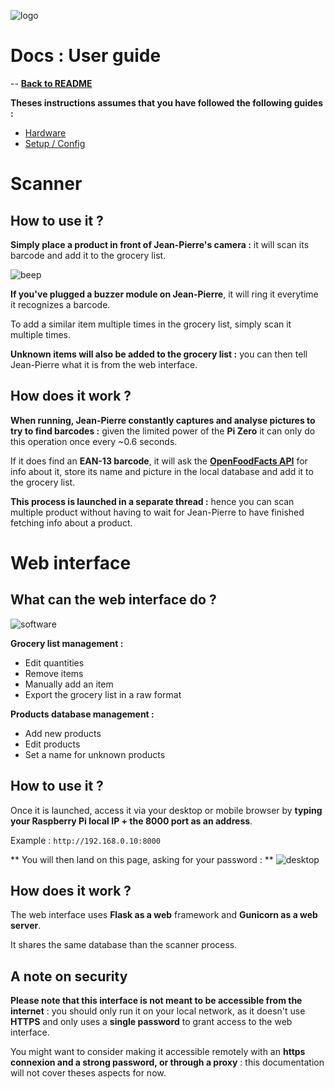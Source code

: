![logo](https://raw.githubusercontent.com/matteocargnelutti/jeanpierre/master/misc/ban.png)
# Docs : User guide
-- [**Back to README**](http://github.com/matteocargnelutti/jeanpierre)

**Theses instructions assumes that you have followed the following guides :**
* [Hardware](https://github.com/matteocargnelutti/jean-pierre/blob/master/docs/HARDWARE.md)
* [Setup / Config](https://github.com/matteocargnelutti/jean-pierre/blob/master/docs/SETUP.md)

# Scanner
## How to use it ?
**Simply place a product in front of Jean-Pierre's camera :** it will scan its barcode and add it to the grocery list.

![beep](https://raw.githubusercontent.com/matteocargnelutti/jeanpierre/master/misc/beep.jpg)

**If you've plugged a buzzer module on Jean-Pierre**, it will ring it everytime it recognizes a barcode.

To add a similar item multiple times in the grocery list, simply scan it multiple times.

**Unknown items will also be added to the grocery list :** you can then tell Jean-Pierre what it is from the web interface.

## How does it work ?
**When running, Jean-Pierre constantly captures and analyse pictures to try to find barcodes :** given the limited power of the **Pi Zero** it can only do this operation once every ~0.6 seconds.

If it does find an **EAN-13 barcode**, it will ask the [**OpenFoodFacts API**](https://world.openfoodfacts.org/) for info about it, store its name and picture in the local database and add it to the grocery list.

**This process is launched in a separate thread :** hence you can scan multiple product without having to wait for Jean-Pierre to have finished fetching info about a product.

# Web interface
## What can the web interface do ?
![software](https://raw.githubusercontent.com/matteocargnelutti/jeanpierre/master/misc/software.png)

**Grocery list management :**
* Edit quantities
* Remove items
* Manually add an item
* Export the grocery list in a raw format

**Products database management :**
* Add new products
* Edit products
* Set a name for unknown products

## How to use it ?
Once it is launched, access it via your desktop or mobile browser by **typing your Raspberry Pi local IP + the 8000 port as an address**.

Example : `http://192.168.0.10:8000`

** You will then land on this page, asking for your password : **
![desktop](https://raw.githubusercontent.com/matteocargnelutti/jeanpierre/master/misc/desktop.png)

## How does it work ?
The web interface uses **Flask as a web** framework and **Gunicorn as a web server**.

It shares the same database than the scanner process.

## A note on security
**Please note that this interface is not meant to be accessible from the internet** : you should only run it on your local network, as it doesn't use **HTTPS** and only uses a **single password** to grant access to the web interface.

You might want to consider making it accessible remotely with an **https connexion and a strong password, or through a proxy** : this documentation will not cover theses aspects for now.